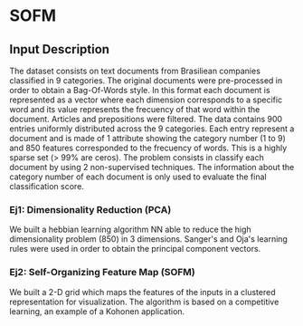 # SOFM

## Input Description

The dataset consists on text documents from Brasiliean companies classified in 9 categories. The original documents were pre-processed in order to obtain a Bag-Of-Words style. In this format each document is represented as a vector where each dimension corresponds to a specific word and its value represents the frecuency of that word within the document. Articles and prepositions were filtered.
The data contains 900 entries uniformly distributed across the 9 categories. Each entry represent a document and is made of 1 attribute showing the category number (1 to 9) and 850 features corresponded to the frecuency of words. This is a highly sparse set (> 99\% are ceros).
The problem consists in classify each document by using 2 non-supervised techniques. The information about the category number of each document is only used to evaluate the final classification score.

### Ej1: Dimensionality Reduction (PCA)

We built a hebbian learning algorithm NN able to reduce the high dimensionality problem (850) in 3 dimensions. Sanger's and Oja's learning rules were used in order to obtain the principal component vectors.

### Ej2: Self-Organizing Feature Map (SOFM)

We built a 2-D grid which maps the features of the inputs in a clustered representation for visualization. The algorithm is based on a competitive learning, an example of a Kohonen application.
